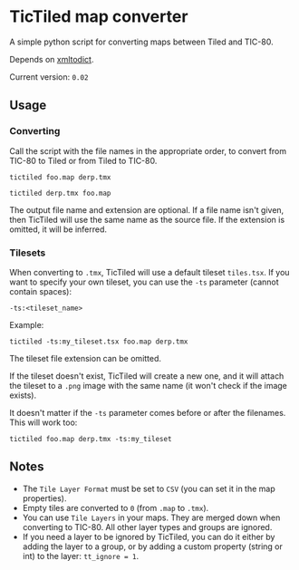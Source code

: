 # TicTiled map converter

A simple python script for converting maps between Tiled and TIC-80. 

Depends on [xmltodict](https://github.com/martinblech/xmltodict#ok-how-do-i-get-it).

Current version: `0.02`





## Usage


### Converting

Call the script with the file names in the appropriate order, to convert from TIC-80 to Tiled or from Tiled to TIC-80. 

```
tictiled foo.map derp.tmx

tictiled derp.tmx foo.map
```

The output file name and extension are optional. If a file name isn't given, then TicTiled will use the same name as the source file. 
If the extension is omitted, it will be inferred. 


### Tilesets

When converting to `.tmx`, TicTiled will use a default tileset `tiles.tsx`. If you want to specify your own tileset, you can use the `-ts` parameter (cannot contain spaces):

`-ts:<tileset_name>`

Example:

```
tictiled -ts:my_tileset.tsx foo.map derp.tmx
```

The tileset file extension can be omitted. 

If the tileset doesn't exist, TicTiled will create a new one, and it will attach the tileset to a `.png` image with the same name (it won't check if the image exists). 

It doesn't matter if the `-ts` parameter comes before or after the filenames. This will work too:

```
tictiled foo.map derp.tmx -ts:my_tileset
```





## Notes

- The `Tile Layer Format` must be set to `CSV` (you can set it in the map properties). 
- Empty tiles are converted to `0` (from `.map` to `.tmx`).
- You can use `Tile Layers` in your maps. They are merged down when converting to TIC-80. All other layer types and groups are ignored.
- If you need a layer to be ignored by TicTiled, you can do it either by adding the layer to a group, or by adding a custom property (string or int) to the layer: `tt_ignore = 1`.




